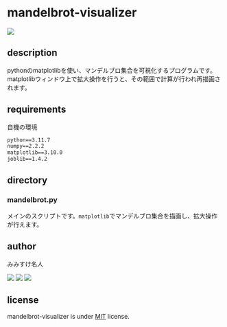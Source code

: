 # mandelbrot-visualizer
<img src="sample.gif">

## description
pythonのmatplotlibを使い、マンデルブロ集合を可視化するプログラムです。matplotlibウィンドウ上で拡大操作を行うと、その範囲で計算が行われ再描画されます。

## requirements
自機の環境
```cmd
python==3.11.7
numpy==2.2.2
matplotlib==3.10.0
joblib==1.4.2  
```

## directory
### mandelbrot.py
メインのスクリプトです。`matplotlib`でマンデルブロ集合を描画し、拡大操作が行えます。

## author
みみすけ名人

 [<img src="https://img.shields.io/badge/-X-X.svg?style=flat-square&logo=X&logoColor=white&color=black">](https://x.com/mimisukeMaster)
[<img src="https://img.shields.io/badge/-ArtStation-artstation.svg?&style=flat-square&logo=artstation&logoColor=blue&color=gray">](https://www.artstation.com/mimisukemaster)
[<img src="https://img.shields.io/badge/-Youtube-youtube.svg?&style=flat-square&logo=youtube&logoColor=white&color=red">](https://www.youtube.com/channel/UCWnmp8t4GJzcjBxhtgo9rKQ)

## license
mandelbrot-visualizer is under [MIT](LICENSE) license.